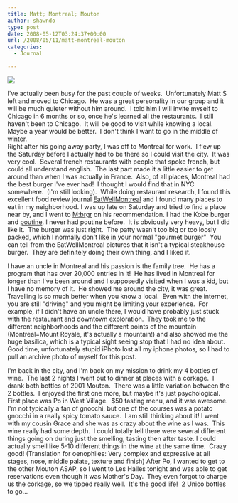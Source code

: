 ```yaml
---
title: Matt; Montreal; Mouton
author: shawndo
type: post
date: 2008-05-12T03:24:37+00:00
url: /2008/05/11/matt-montreal-mouton
categories:
  - Journal

---
```

![](/images/2008/05/shawn_snug.jpg)

I've actually been busy for the past couple of weeks.  Unfortunately Matt S left and moved to Chicago.  He was a great personality in our group and it will be much quieter without him around.  I told him I will invite myself to Chicago in 6 months or so, once he's learned all the restaurants.  I still haven't been to Chicago.  It will be good to visit while knowing a local. Maybe a year would be better.  I don't think I want to go in the middle of winter.  
Right after his going away party, I was off to Montreal for work.  I flew up the Saturday before I actually had to be there so I could visit the city.  It was very cool.  Several french restaurants with people that spoke french, but could all understand english.  The last part made it a little easier to get around than when I was actually in France.  Also, of all places, Montreal had the best burger I've ever had!  I thought I would find that in NYC somewhere.  (I'm still looking).  While doing restaurant research, I found this excellent food review journal [EatWellMontreal][1] and I found many places to eat in my neighborhood. I was up late on Saturday and tried to find a place near by, and I went to [M:brgr][2] on his recommendation. I had the Kobe burger and [poutine][3]. I never had poutine before.  It is obviously very heavy, but I did like it.  The burger was just right.  The patty wasn't too big or too loosly packed, which I normally don't like in your normal "gourmet burger"  You can tell from the EatWellMontreal pictures that it isn't a typical steakhouse burger.  They are definitely doing their own thing, and I liked it.  

I have an uncle in Montreal and his passion is the family tree.  He has a program that has over 20,000 entries in it!  He has lived in Montreal for longer than I've been around and I supposedly visited when I was a kid, but I have no memory of it.  He showed me around the city, it was great.  Travelling is so much better when you know a local.  Even with the internet, you are still "driving" and you might be limiting your experience.  For example, if I didn't have an uncle there, I would have probably just stuck with the restaurant and downtown exploration.  They took me to the different neighborhoods and the different points of the mountain (Montreal=Mount Royale, it's actually a mountain!) and also showed me the huge basilica, which is a typical sight seeing stop that I had no idea about.  Good time, unfortunately stupid iPhoto lost all my iphone photos, so I had to pull an archive photo of myself for this post.  

I'm back in the city, and I'm back on my mission to drink my 4 bottles of wine.  The last 2 nights I went out to dinner at places with a corkage.  I drank both bottles of 2001 Mouton.  There was a little variation between the 2 bottles.  I enjoyed the first one more, but maybe it's just psychological.  First place was Po in West Village.  $50 tasting menu, and it was awesome.  I'm not typically a fan of gnocchi, but one of the courses was a potato gnocchi in a really spicy tomato sauce.  I am still thinking about it! I went with my cousin Grace and she was as crazy about the wine as I was.  This wine really had some depth.  I could totally tell there were several different things going on during just the smelling, tasting then after taste. I could actually smell like 5-10 different things in the wine at the same time.  Crazy good! (Translation for oenophiles: Very complex and expressive at all stages, nose, middle palate, texture and finish) After Po, I wanted to get to the other Mouton ASAP, so I went to Les Halles tonight and was able to get reservations even though it was Mother's Day.  They even forgot to charge us the corkage, so we tipped really well.  It's the good life!  2 Unico bottles to go...

 [1]: http://eatwellmontreal.com
 [2]: http://eatwellmontreal.com/mbrgr/
 [3]: http://en.wikipedia.org/wiki/Poutine